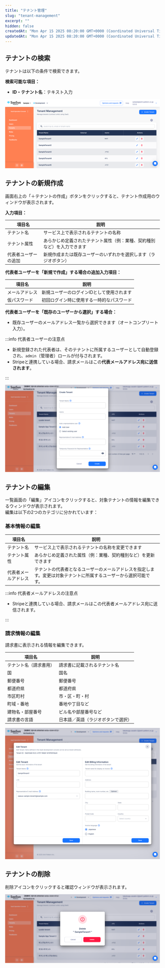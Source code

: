 ```yaml
---
title: "テナント管理"
slug: "tenant-management"
excerpt: ""
hidden: false
createdAt: "Mon Apr 15 2025 08:20:00 GMT+0000 (Coordinated Universal Time)"
updatedAt: "Mon Apr 15 2025 08:20:00 GMT+0000 (Coordinated Universal Time)"
---
```


## テナントの検索

テナントは以下の条件で検索できます。

**検索可能な項目：**

- **ID・テナント名**：テキスト入力

![検索画面](/ja/img/part-5/tenant-management/tenant-search.png)

## テナントの新規作成

画面右上の「＋テナントの作成」ボタンをクリックすると、テナント作成用のウィンドウが表示されます。

**入力項目：**

| 項目名                | 説明                                                                 |
|-----------------------|----------------------------------------------------------------------|
| テナント名            | サービス上で表示されるテナントの名称                                 |
| テナント属性          | あらかじめ定義されたテナント属性（例：業種、契約種別など）を入力できます |
| 代表者ユーザーの追加  | 新規作成または既存ユーザーのいずれかを選択します（ラジオボタン）         |

**代表者ユーザーを「新規で作成」する場合の追加入力項目：**

| 項目名         | 説明                                         |
|----------------|----------------------------------------------|
| メールアドレス | 新規ユーザーのログインIDとして使用されます    |
| 仮パスワード   | 初回ログイン時に使用する一時的なパスワード     |

**代表者ユーザーを「既存のユーザーから選択」する場合：**

- 既存ユーザーのメールアドレス一覧から選択できます（オートコンプリート入力）。

:::info 代表者ユーザーの注意点

- 新規登録された代表者は、そのテナントに所属するユーザーとして自動登録され、`admin`（管理者）ロールが付与されます。
- Stripeと連携している場合、請求メールはこの**代表メールアドレス宛に送信されます**。

:::

![作成フォーム](/ja/img/part-5/tenant-management/tenant-create.png)

## テナントの編集

一覧画面の「編集」アイコンをクリックすると、対象テナントの情報を編集できるウィンドウが表示されます。  
編集は以下の2つのカテゴリに分かれています：

### 基本情報の編集

| 項目名                  | 説明                                                                       |
|-------------------------|----------------------------------------------------------------------------|
| テナント名              | サービス上で表示されるテナントの名称を変更できます                         |
| テナント属性            | あらかじめ定義された属性（例：業種、契約種別など）を更新できます           |
| 代表者メールアドレス    | テナントの代表者となるユーザーのメールアドレスを指定します。変更は対象テナントに所属するユーザーから選択可能です。 |

:::info 代表者メールアドレスの注意点

- Stripeと連携している場合、請求メールはこの代表者メールアドレス宛に送信されます。

:::

### 請求情報の編集

請求書に表示される情報を編集できます。

| 項目名                   | 説明                                  |
|--------------------------|---------------------------------------|
| テナント名（請求書用）   | 請求書に記載されるテナント名         |
| 国                       | 国名                                  |
| 郵便番号                 | 郵便番号                              |
| 都道府県                 | 都道府県                              |
| 市区町村                 | 市・区・町・村                        |
| 町域・番地               | 番地や丁目など                        |
| 建物名・部屋番号         | ビル名や部屋番号など                  |
| 請求書の言語             | 日本語／英語（ラジオボタンで選択）   |

![編集フォーム](/ja/img/part-5/tenant-management/tenant-edit.png)

## テナントの削除

削除アイコンをクリックすると確認ウィンドウが表示されます。  


![削除画面](/ja/img/part-5/tenant-management/tenant-delete.png)